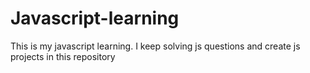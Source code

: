 # Javascript-learning
This is my javascript learning. I keep solving js questions and create js projects in this repository
